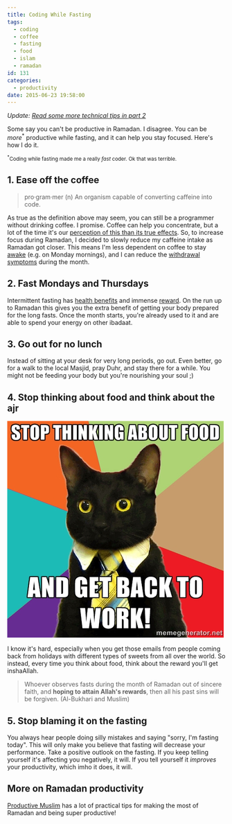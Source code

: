 ```yaml
---
title: Coding While Fasting
tags:
  - coding
  - coffee
  - fasting
  - food
  - islam
  - ramadan
id: 131
categories:
  - productivity
date: 2015-06-23 19:58:00
---
```


_Update: [Read some more technical tips in part 2](/productivity/coding-while-fasting-part-2/)_

Some say you can't be productive in Ramadan. I disagree. You can be _more_<sup>*</sup> productive while fasting, and it can help you stay focused. Here's how I do it.

<small><sup>*</sup>Coding while fasting made me a really _fast_ coder. Ok that was terrible.</small>

## 1\. Ease off the coffee

> pro·gram·mer (n) An organism capable of converting caffeine into code.

As true as the definition above may seem, you can still be a programmer without drinking coffee. I promise. Coffee can help you concentrate, but a lot of the time it's our [perception of this than its true effects](http://www.huffingtonpost.com/2011/09/02/decaf-coffee-buzz-caffeine_n_946746.html?ir=Food). So, to increase focus during Ramadan, I decided to slowly reduce my caffeine intake as Ramadan got closer. This means I'm less dependent on coffee to stay [awake](http://media.giphy.com/media/emWySpOLFLUAM/giphy.gif) (e.g. on Monday mornings), and I can reduce the [withdrawal symptoms](http://www.caffeineinformer.com/caffeine-withdrawal-symptoms-top-ten) during the month.

## 2\. Fast Mondays and Thursdays

Intermittent fasting has [health benefits](http://www.bbc.co.uk/news/health-19112549) and immense [reward](http://sunnah.com/muslim/13/213). On the run up to Ramadan this gives you the extra benefit of getting your body prepared for the long fasts. Once the month starts, you're already used to it and are able to spend your energy on other ibadaat.

## 3\. Go out for no lunch

Instead of sitting at your desk for very long periods, go out. Even better, go for a walk to the local Masjid, pray Duhr, and stay there for a while. You might not be feeding your body but you're nourishing your soul ;)

## 4\. Stop thinking about food and think about the ajr

![Do as you're told!'](/images/thinking-food.jpg)

I know it's hard, especially when you get those emails from people coming back from holidays with different types of sweets from all over the world. So instead, every time you think about food, think about the reward you'll get inshaAllah.

> Whoever observes fasts during the month of Ramadan out of sincere faith, and **hoping to attain Allah's rewards**, then all his past sins will be forgiven. (Al-Bukhari and Muslim)

## 5\. Stop blaming it on the fasting

You always hear people doing silly mistakes and saying "sorry, I'm fasting today". This will only make you believe that fasting will decrease your performance. Take a positive outlook on the fasting. If you keep telling yourself it's affecting you negatively, it will. If you tell yourself it _improves_ your productivity, which imho it does, it will.

## More on Ramadan productivity

[Productive Muslim](http://productivemuslim.com/productivity-in-ramadan-a-myth-or-reality/) has a lot of practical tips for making the most of Ramadan and being super productive!